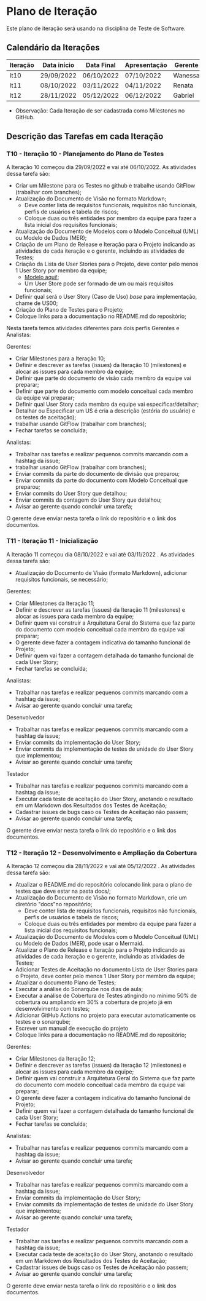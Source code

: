 # Plano de Iteração

Este plano de iteração será usando na disciplina de Teste de Software.

## Calendário da Iterações

Iteração | Data início | Data Final | Apresentação | Gerente
-------- | ----------- | ---------- | ------------ | -------
It10     | 29/09/2022  | 06/10/2022 | 07/10/2022   | Wanessa
It11     | 08/10/2022  | 03/11/2022 | 04/11/2022   | Renata
It12     | 28/11/2022  | 05/12/2022 | 06/12/2022   | Gabriel

* Observação: Cada Iteração de ser cadastrada como Milestones no GitHub.

## Descrição das Tarefas em cada Iteração

### T10 - Iteração 10 - Planejamento do Plano de Testes

A Iteração 10 começou dia 29/09/2022 e vai até 06/10/2022. As atividades dessa tarefa são:

* Criar um Milestone para os Testes no github e trabalhe usando GitFlow (trabalhar com branches);
* Atualização do Documento de Visão no formato Markdown;
  * Deve conter lista de requisitos funcionais, requisitos não funcionais, perfis de usuários e tabela de riscos;
  * Coloque duas ou três entidades por membro da equipe para fazer a lista inicial dos requisitos funcionais;
* Atualização do Documento de Modelos com o Modelo Conceitual (UML) ou Modelo de Dados (MER);
* Criação de um Plano de Release e Iteração para o Projeto indicando as atividades de cada iteração e o gerente, incluindo as atividades de Testes;
* Criação da Lista de User Stories para o Projeto, deve conter pelo menos 1 User Story por membro da equipe;
  * [Modelo aqui!](https://docs.google.com/document/d/1Ns2J9KTpLgNOpCZjXJXw_RSCSijTJhUx4zgFhYecEJg/edit#);
  * Um User Store pode ser formado de um ou mais requisitos funcionais;
* Definir qual será o User Story (Caso de Uso) *base* para implementação, chame de US00;
* Criação do Plano de Testes para o Projeto;
* Coloque links para a documentação no README.md do repositório;

Nesta tarefa temos atividades diferentes para dois perfis Gerentes e Analistas:

Gerentes:

* Criar Milestones para a Iteração 10;
* Definir e descrever as tarefas (issues) da Iteração 10 (milestones) e alocar as issues para cada membro da equipe;
* Definir que parte do documento de visão cada membro da equipe vai preparar;
* Definir que parte do documento com modelo conceitual cada membro da equipe vai preparar;
* Definir qual User Story cada membro da equipe vai especificar/detalhar;
* Detalhar ou Especificar um US é cria a descrição (estória do usuário) e os testes de aceitação);
* trabalhar usando GitFlow (trabalhar com branches);
* Fechar tarefas se concluída;

Analistas:

* Trabalhar nas tarefas e realizar pequenos commits marcando com a hashtag da issue;
* trabalhar usando GitFlow (trabalhar com branches);
* Enviar commits da parte do documento de divisão que preparou;
* Enviar commits da parte do documento com Modelo Conceitual que preparou;
* Enviar commits do User Story que detalhou;
* Enviar commits da contagem do User Story que detalhou;
* Avisar ao gerente quando concluir uma tarefa;

O gerente deve enviar nesta tarefa o link do repositório e o link dos documentos.

### T11 - Iteração 11 - Inicialização

A Iteração 11 começou dia 08/10/2022  e vai até 03/11/2022 . As atividades dessa tarefa são:

* Atualização do Documento de Visão (formato Markdown), adicionar requisitos funcionais, se necessário;

Gerentes:

* Criar Milestones da Iteração 11;
* Definir e descrever as tarefas (issues) da Iteração 11 (milestones) e
alocar as issues para cada membro da equipe;
* Definir quem vai construir a Arquitetura Geral do Sistema que faz parte do documento com modelo conceitual cada membro da equipe vai preparar;
* O gerente deve fazer a contagem indicativa do tamanho funcional de Projeto;
* Definir quem vai fazer a contagem detalhada do tamanho funcional de cada User Story;
* Fechar tarefas se concluída;

Analistas:

* Trabalhar nas tarefas e realizar pequenos commits marcando com a hashtag da issue;
* Avisar ao gerente quando concluir uma tarefa;

Desenvolvedor

* Trabalhar nas tarefas e realizar pequenos commits marcando com a hashtag da issue;
* Enviar commits da implementação do User Story;
* Enviar commits da implementação de testes de unidade do User Story que implementou;
* Avisar ao gerente quando concluir uma tarefa;

Testador

* Trabalhar nas tarefas e realizar pequenos commits marcando com a hashtag da issue;
* Executar cada teste de aceitação do User Story, anotando o resultado em um Markdown dos
Resultados dos Testes de Aceitação;
* Cadastrar issues de bugs caso os Testes de Aceitação não passem;
* Avisar ao gerente quando concluir uma tarefa;

O gerente deve enviar nesta tarefa o link do repositório e o link dos documentos.

### T12 - Iteração 12 - Desenvolvimento e Ampliação da Cobertura

A Iteração 12 começou dia 28/11/2022  e vai até 05/12/2022 . As atividades dessa tarefa são:

* Atualizar o README.md do repositório colocando link para o plano de testes que deve estar na pasta docs/;
* Atualização do Documento de Visão no formato Markdown, crie um diretório "docs"no repositório;
    * Deve conter lista de requisitos funcionais, requisitos não funcionais, perfis de usuários e tabela de riscos;
    * Coloque duas ou três entidades por membro da equipe para fazer a lista inicial dos requisitos funcionais;
* Atualização do Documento de Modelos com o Modelo Conceitual (UML) ou Modelo de Dados (MER), pode usar o Mermaid.
* Atualizar o Plano de Release e Iteração para o Projeto indicando as atividades de cada iteração e o gerente, incluindo as atividades de Testes;
* Adicionar Testes de Aceitação no documento Lista de User Stories para o Projeto, deve conter pelo menos 1 User Story por membro da equipe;
* Atualizar o documento Plano de Testes;
* Executar a análise do Sonarqube nos dias de aula;
* Executar a análise de Cobertura de Testes atingindo no mínimo 50% de cobertura ou ampliando em 30% a cobertura de projeto já em desenvolvimento com testes;
* Adicionar GitHub Actions no projeto para executar automaticamente os testes e o sonarqube;
* Escrever um manual de execução do projeto
* Coloque links para a documentação no README.md do repositório;

Gerentes:

* Criar Milestones da Iteração 12;
* Definir e descrever as tarefas (issues) da Iteração 12 (milestones) e
alocar as issues para cada membro da equipe;
* Definir quem vai construir a Arquitetura Geral do Sistema que faz parte do documento com modelo conceitual cada membro da equipe vai preparar;
* O gerente deve fazer a contagem indicativa do tamanho funcional de Projeto;
* Definir quem vai fazer a contagem detalhada do tamanho funcional de cada User Story;
* Fechar tarefas se concluída;

Analistas:

* Trabalhar nas tarefas e realizar pequenos commits marcando com a hashtag da issue;
* Avisar ao gerente quando concluir uma tarefa;

Desenvolvedor

* Trabalhar nas tarefas e realizar pequenos commits marcando com a hashtag da issue;
* Enviar commits da implementação do User Story;
* Enviar commits da implementação de testes de unidade do User Story que implementou;
* Avisar ao gerente quando concluir uma tarefa;

Testador

* Trabalhar nas tarefas e realizar pequenos commits marcando com a hashtag da issue;
* Executar cada teste de aceitação do User Story, anotando o resultado em um Markdown dos
Resultados dos Testes de Aceitação;
* Cadastrar issues de bugs caso os Testes de Aceitação não passem;
* Avisar ao gerente quando concluir uma tarefa;

O gerente deve enviar nesta tarefa o link do repositório e o link dos documentos.
